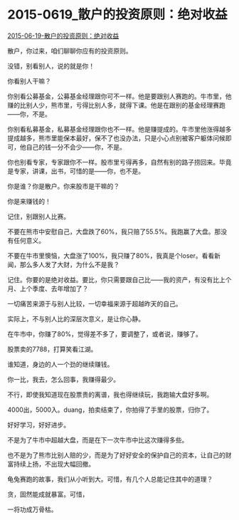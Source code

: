 # 2015-0619_散户的投资原则：绝对收益

[ 2015-06-19-散户的投资原则：绝对收益](https://mp.weixin.qq.com/s/PjyE7cSQib6DFB73BW_QEw)



散户，你过来，咱们聊聊你应有的投资原则。

没错，别看别人，说的就是你！

你看别人干嘛？

你别看公募基金，公募基金经理跟你可不一样。他是要跟别人赛跑的。牛市里，他赚的比别人少，熊市里，亏得比别人多，就得下课。他是在跟别的基金经理赛跑——你，不是。

你别看私募基金，私募基金经理跟你也不一样。他是赚提成的。牛市里他涨得越多提成越多，熊市里能保本最好，保不了也没办法，只是小心点别被客户躯体问候即可，他自己的钱一分不会少——你，不是。

你也别看专家，专家跟你不一样。股市里亏得再多，自然有别的路子捞回来。毕竟是专家，讲课，出书，可惜的是——你，也不是。

你是谁？你是散户。你来股市是干嘛的？

你是来赚钱的！

记住，别跟别人比赛。

不要在熊市中安慰自己，大盘跌了60%，我只赔了55.5%。我跑赢了大盘。那没有任何意义。

不要在牛市里懊恼，大盘涨了100%，我只赚了80%，我真是个loser。看看新闻，那么多人发了大财，为什么不是我？

记住。你要的是绝对收益。要比，你只需要跟自己比——我的资产，有没有比上个月、上个季度、去年增加了？

一切痛苦来源于与别人比较，一切幸福来源于超越昨天的自己。

实际上，不与别人比的深层次意义，是让你心静。



在牛市中，你赚了80%，觉得差不多了，要调整了，或者说，赚够了。

股票卖的7788，打算笑看江湖。

谁知道，身边的人一个劲的继续赚钱。

你一比，我去，怎么回事，我赚得最少。

不行，即使我知道现在股票贵的离谱，我也得继续玩，我跑输大盘好多啊。

4000出，5000入。duang，拍卖结束了，你拍得了手里的股票，归你了。



好好学习，好好进步。

不是为了牛市中超越大盘，而是在下一次牛市中比这次赚得多些。

也不是为了熊市比别人赔的少，而是为了好好安全的保护自己的资本，让自己的财富持续上扬，不出现大幅回撤。



龟兔赛跑的故事，我们从小听到大。可惜，有几个人总能记住其中的道理？

贪，固然能成就暴富。可惜，

一将功成万骨枯。


